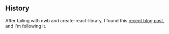 
## History

After failing with nwb and create-react-library, I found this [recent blog post][mehrahinem], and I'm following it.

[mehrahinem]: https://medium.com/@mehrahinam/build-a-private-react-component-library-cra-rollup-material-ui-github-package-registry-1e14da93e790

